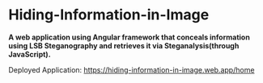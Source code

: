# Hiding-Information-in-Image
**A web application using Angular framework that conceals information using LSB Steganography and retrieves it via Steganalysis(through JavaScript).**

Deployed Application: https://hiding-information-in-image.web.app/home
